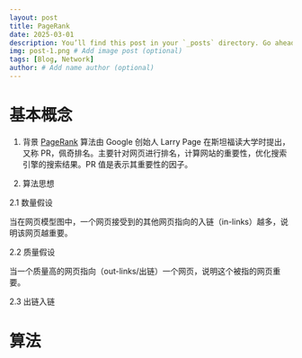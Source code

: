 ```yaml
---
layout: post
title: PageRank
date: 2025-03-01
description: You’ll find this post in your `_posts` directory. Go ahead and edit it and re-build the site to see your changes. # Add post description (optional)
img: post-1.png # Add image post (optional)
tags: [Blog, Network]
author: # Add name author (optional)
---
```

# 基本概念

1. 背景
   [PageRank][PageRank] 算法由 Google 创始人 Larry Page 在斯坦福读大学时提出，又称 PR，佩奇排名。主要针对网页进行排名，计算网站的重要性，优化搜索引擎的搜索结果。PR 值是表示其重要性的因子。

[PageRank]: https://en.wikipedia.org/wiki/PageRank

2. 算法思想

2.1 数量假设

当在网页模型图中，一个网页接受到的其他网页指向的入链（in-links）越多，说明该网页越重要。

2.2 质量假设

当一个质量高的网页指向（out-links/出链）一个网页，说明这个被指的网页重要。

2.3 出链入链

# 算法


